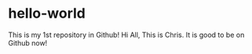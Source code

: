 # hello-world
This is my 1st repository in Github!
Hi All,
This is Chris.  It is good to be on Github now! 
